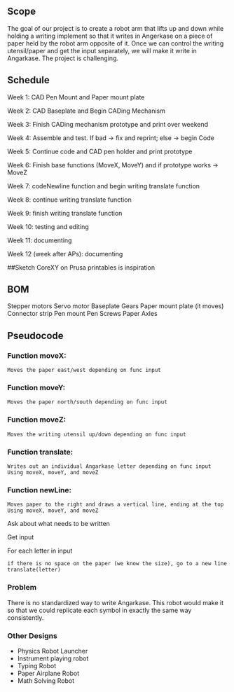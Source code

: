 ## Scope
The goal of our project is to create a robot arm that lifts up and down while holding a writing implement so that it writes in Angerkase on a piece of paper held by the robot arm opposite of it.
Once we can control the writing utensil/paper and get the input separately, we will make it write in Angarkase.
The project is challenging.


## Schedule
Week 1: CAD Pen Mount and Paper mount plate

Week 2: CAD Baseplate and Begin CADing Mechanism

Week 3: Finish CADing mechanism prototype and print over weekend

Week 4: Assemble and test. If bad → fix and reprint; else → begin Code

Week 5: Continue code and CAD pen holder and print prototype

Week 6: Finish base functions (MoveX, MoveY) and if prototype works → MoveZ

Week 7: codeNewline function and begin writing translate function

Week 8: continue writing translate function

Week 9: finish writing translate function

Week 10: testing and editing

Week 11: documenting

Week 12 (week after APs): documenting

##Sketch
CoreXY on Prusa printables is inspiration



## BOM
Stepper motors
Servo motor
Baseplate
Gears
Paper mount plate (it moves)
Connector strip
Pen mount
Pen
Screws
Paper
Axles



## Pseudocode
### Function moveX:
	Moves the paper east/west depending on func input

### Function moveY:
	Moves the paper north/south depending on func input

### Function moveZ:
	Moves the writing utensil up/down depending on func input

### Function translate:
	Writes out an individual Angarkase letter depending on func input
	Using moveX, moveY, and moveZ

### Function newLine:
	Moves paper to the right and draws a vertical line, ending at the top
	Using moveX, moveY, and moveZ
	

Ask about what needs to be written

Get input

For each letter in input

	if there is no space on the paper (we know the size), go to a new line
	translate(letter)

### Problem
There is no standardized way to write Angarkase. This robot would make it so that we could replicate each symbol in exactly the same way consistently. 

### Other Designs
- Physics Robot Launcher
- Instrument playing robot
- Typing Robot
- Paper Airplane Robot
- Math Solving Robot

